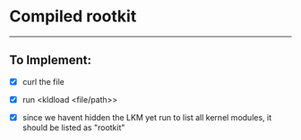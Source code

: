 # Compiled rootkit
---
## To Implement:
- [x] curl the file
- [x] run <kldload <file/path>>
- [x] since we havent hidden the LKM yet run <kldstat> to list all kernel modules, it should be listed as "rootkit"

